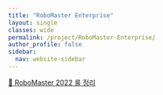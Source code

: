 ```yaml
---
title: "RoboMaster Enterprise"
layout: single
classes: wide
permalink: /project/RoboMaster-Enterprise/
author_profile: false
sidebar:
  nav: website-sidebar
---
```

[📔 RoboMaster 2022 룰 정리](/project/RoboMaster-2022-룰-정리/)
<br><br>
